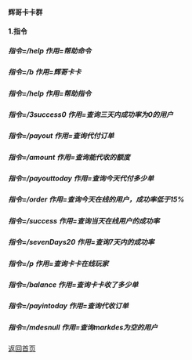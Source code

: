 #### 辉哥卡卡群

#### 1.指令
##### 指令=/help 作用=帮助命令
##### 指令=/b 作用=辉哥卡卡
##### 指令=/help 作用=帮助指令
##### 指令=/3success0 作用=查询三天内成功率为0的用户
##### 指令=/payout 作用=查询代付订单
##### 指令=/amount 作用=查询能代收的额度
##### 指令=/payouttoday 作用=查询今天代付多少单
##### 指令=/order 作用=查询今天在线的用户，成功率低于15%
##### 指令=/success 作用=查询当天在线用户的成功率
##### 指令=/sevenDays20 作用=查询7天内的成功率
##### 指令=/p 作用=查询卡卡在线玩家
##### 指令=/balance 作用=查询卡卡收了多少单
##### 指令=/payintoday 作用=查询代收订单
##### 指令=/mdesnull 作用=查询markdes为空的用户

[返回首页](/README.md)
